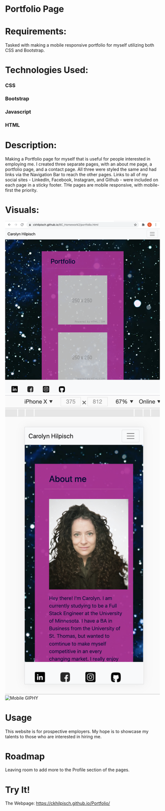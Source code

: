 # Portfolio Page
# Requirements:
 Tasked with making a mobile responsive portfolio for myself utilizing both CSS and Bootstrap.  
# Technologies Used:
### CSS
### Bootstrap
### Javascript
### HTML

# Description:
Making a Portfolio page for myself that is useful for people interested in employing me.   I created three separate pages, with an about me page, a portfolio page, and a contact page.  All three were styled the same and had links via the Navigation Bar to reach the other pages.   Links to all of my social sites - LinkedIn, Facebook, Instagram, and Github - were included on each page in a sticky footer.   THe pages are mobile responsive, with mobile-first the priority.

# Visuals:
![port](./assets/port1.png) 
![mobile view](assets/Iphone.png)
![Mobile GIPHY](assets/mobile.gif)



# Usage 
This website is for prospective employers.  My hope is to showcase my talents to those who are interested in hiring me.

# Roadmap
Leaving room to add more to the Profile section of the pages.  

# Try It!
The Webpage:
https://ckhilpisch.github.io/Portfolio/


    
    


      










